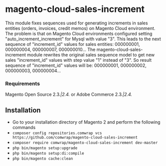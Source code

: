 # magento-cloud-sales-increment

This module fixes sequences used for generating increments in sales entities (orders, invoices, credit memos) on Magento Cloud environment.
The problem is that on Magento Cloud environments configured setting "auto_increment_increment" for Mysql with value "3". This leads to the next sequence of "increment_id" values for sales entities:
000000001, 000000004, 000000007, 000000010... 
The magento-cloud-sales-increment module rewrites the original sales sequence model to get new sales "increment_id" values with step value "1" instead of "3". 
So result sequence of "increment_id" values will be: 000000001, 000000002, 000000003, 000000004...


### Requirements

Magento Open Source 2.3.*|2.4.* or Adobe Commerce 2.3.*|2.4.*


## Installation
*	Go to your installation directory of Magento 2 and perform the following commands
*   `composer config repositories.comwrap vcs https://github.com/comwrap/magento-cloud-sales-increment`
*	`composer require comwrap/magento-cloud-sales-increment dev-master`
*	`php bin/magento setup:upgrade`
*	`php bin/magento setup:di:compile`
*	`php bin/magento cache:clean`
